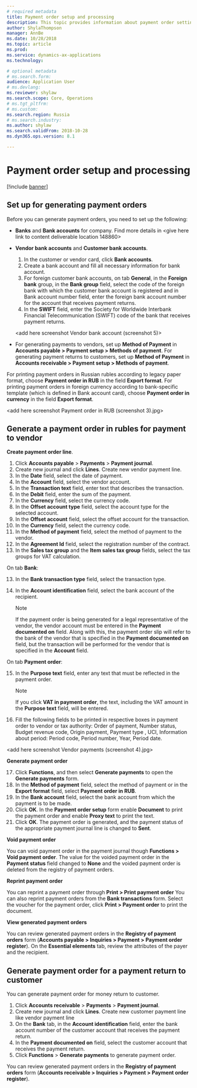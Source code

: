 ```yaml
---
# required metadata
title: Payment order setup and processing 
description: This topic provides information about payment order settings and processing for Russia. 
author: ShylaThompson
manager: AnnBe
ms.date: 10/28/2018
ms.topic: article
ms.prod: 
ms.service: dynamics-ax-applications
ms.technology: 

# optional metadata
# ms.search.form:  
audience: Application User
# ms.devlang: 
ms.reviewer: shylaw
ms.search.scope: Core, Operations
# ms.tgt_pltfrm: 
# ms.custom: 
ms.search.region: Russia
# ms.search.industry: 
ms.author: shylaw
ms.search.validFrom: 2018-10-28
ms.dyn365.ops.version: 8.1

---
```


# Payment order setup and processing

[!include [banner](../includes/banner.md)]

## Set up for generating payment orders

Before you can generate payment orders, you need to set up the following:
-	**Banks** and **Bank accounts** for company. Find more details in <Local settings and requisites for Bank module> <give here link to content deliverable location 148860>

-	**Vendor bank accounts** and **Customer bank accounts**.

    1.	In the customer or vendor card, click **Bank accounts**. 
    2.	Create a bank account and fill all necessary information for bank account. 
    3.	For foreign customer bank accounts, on tab **General**, in the **Foreign bank** group, in the **Bank group** field, select the code of the foreign bank with which the customer bank account is registered and in Bank account number field, enter the foreign bank account number for the account that receives payment returns.
    4.	In the **SWIFT** field, enter the Society for Worldwide Interbank Financial Telecommunication (SWIFT) code of the bank that receives payment returns.

     <add here screenshot Vendor bank account (screenshot 5)>

-	For generating payments to vendors, set up **Method of Payment** in **Accounts payable > Payment setup > Methods of payment**. 
For generating payment returns to customers, set up **Method of Payment** in **Accounts receivable > Payment setup > Methods of payment**.

For printing payment orders in Russian rubles according to legacy paper format, choose **Payment order in RUB** in the field **Export format**.
For printing payment orders in foreign currency according to bank-specific template (which is defined in Bank account card), choose **Payment order in currency** in the field **Export format**.

<add here screenshot Payment order in RUB (screenshot 3).jpg>



## Generate a payment order in rubles for payment to vendor

**Create payment order line**.
1.  Click **Accounts payable** \> **Payments** \> **Payment journal**.
2.  Create new journal and click **Lines**. Create new vendor payment line. 
3.  In the **Date** field, select the date of payment.
4.  In the **Account** field, select the vendor account.
5.  In the **Transaction text** field, enter text that describes the transaction.
6.  In the **Debit** field, enter the sum of the payment.
7.	In the **Currency** field, select the currency code.
7.  In the **Offset account type** field, select the account type for the selected account.
8.  In the **Offset account** field, select the offset account for the transaction.
9.  In the **Currency** field, select the currency code.
10. In the **Method of payment** field, select the method of payment to the vendor.
11. In the **Agreement Id** field, select the registration number of the contract.
12. In the **Sales tax group** and the **Item sales tax group** fields, select the tax groups for VAT calculation.

On tab **Bank**:

13. In the **Bank transaction type** field, select the transaction type.
14. In the **Account identification** field, select the bank account of the recipient.
    
    > [!NOTE]
    > If the payment order is being generated for a legal representative of the vendor, the vendor account must be entered in the **Payment documented on** field. Along with this, the payment order slip will refer to the bank of the vendor that is specified in the **Payment documented on** field, but the transaction will be performed for the vendor that is specified in the **Account** field.

On tab **Payment order**:

15. In the **Purpose text** field, enter any text that must be reflected in the payment order.
    
    > [!NOTE]
    > If you click **VAT in payment order**, the text, including the VAT amount in the **Purpose text** field, will be entered.
    
16. Fill the following fields to be printed in respective boxes in payment order to vendor or tax authority: Order of payment, Number status, Budget revenue code, Origin payment, Payment type , UCI, Information about period: Period code, Period number, Year, Period date.

<add here screenshot Vendor payments (screenshot 4).jpg>

**Generate payment order**

17. Click **Functions**, and then select **Generate payments** to open the **Generate payments** form.
18. In the **Method of payment** field, select the method of payment or in the **Export format** field, select **Payment order in RUB**.
19. In the **Bank account** field, select the bank account from which the payment is to be made.
20. Click **OK**. In the **Payment order setup** form enable **Document** to print the payment order and enable **Proxy text** to print the text.
21. Click **OK**. The payment order is generated, and the payment status of the appropriate payment journal line is changed to **Sent**.

**Void payment order**

You can void payment order in the payment journal though **Functions > Void payment order**. The value for the voided payment order in the **Payment status** field changed to **None** and the voided payment order is deleted from the registry of payment orders.

**Reprint payment order**

You can reprint a payment order through **Print > Print payment order**
You can also reprint payment orders from the **Bank transactions** form. Select the voucher for the payment order, click **Print > Payment order** to print the document.


**View generated payment orders**

You can review generated payment orders in the **Registry of payment orders** form (**Accounts payable > Inquiries > Payment > Payment order register**).
On the **Essential elements** tab, review the attributes of the payer and the recipient.


## Generate payment order for a payment return to customer

You can generate payment order for money return to customer.

1.  Click **Accounts receivable** \> **Payments** \> **Payment journal**.
2.  Create new journal and click **Lines**. Create new customer payment line like vendor payment line
3.  On the **Bank** tab, in the **Account identification** field, enter the bank account number of the customer account that receives the payment return.
4.  In the **Payment documented on** field, select the customer account that receives the payment return.
5.  Click **Functions** \> **Generate payments** to generate payment order.

You can review generated payment orders in the **Registry of payment orders** form (**Accounts receivable > Inquiries > Payment > Payment order register**).
